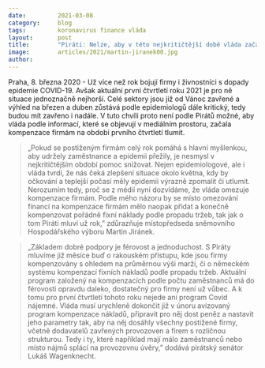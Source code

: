 ```yaml
---
date:         2021-03-08
category:     blog
tags:         koronavirus finance vláda
layout:       post
title:        "Piráti: Nelze, aby v této nejkritičtější době vláda začala utlumovat kompenzace firmám"
image:        articles/2021/martin-jiranek00.jpg
author:       
---
```





Praha, 8. března 2020 - Už více než rok bojují firmy i živnostníci s dopady epidemie COVID-19. Avšak aktuální první čtvrtletí roku 2021 je pro ně situace jednoznačně nejhorší. Celé sektory jsou již od Vánoc zavřené a výhled na březen a duben zůstává podle epidemiologů dále kritický, tedy budou mít zavřeno i nadále. V tuto chvíli proto není podle Pirátů možné, aby vláda podle informací, které se objevují v mediálním prostoru, začala kompenzace firmám na období prvního čtvrtletí tlumit.

> „Pokud se postiženým firmám celý rok pomáhá s hlavní myšlenkou, aby udržely zaměstnance a epidemii přežily, je nesmysl v nejkritičtějším období pomoc snižovat. Nejen epidemiologové, ale i vláda tvrdí, že nás čeká zlepšení situace okolo května, kdy by očkování a teplejší počasí měly epidemii výrazně zpomalit či utlumit. Nerozumím tedy, proč se z médií nyní dozvídáme, že vláda omezuje kompenzace firmám.  Podle mého názoru by se místo omezování financí na kompenzace firmám mělo naopak přidat a konečně kompenzovat pořádně fixní náklady podle propadu tržeb, tak jak o tom Piráti mluví už rok,” zdůrazňuje místopředseda sněmovního Hospodářského výboru Martin Jiránek.

> „Základem dobré podpory je férovost a jednoduchost. S Piráty mluvíme již měsíce buď o rakouském přístupu, kde jsou firmy kompenzovány s ohledem na průměrnou výši marží, či o německém systému kompenzací fixních nákladů podle propadu tržeb. Aktuální program založený na kompenzacích podle počtu zaměstnanců má do férovosti opravdu daleko, dostatečný pro firmy není už vůbec. A k tomu pro první čtvrtletí tohoto roku nejede ani program Covid nájemné. Vláda musí urychleně dokončit již v únoru avizovaný program kompenzace nákladů, připravit pro něj dost peněz a nastavit jeho parametry tak, aby na něj dosáhly všechny postižené firmy, včetně dodavatelů zavřených provozoven a firem s rozličnou strukturou. Tedy i ty, které například mají málo zaměstnanců nebo místo nájmů splácí na provozovnu úvěry,” dodává pirátský senátor Lukáš Wagenknecht. 
